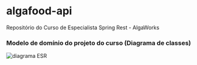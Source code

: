 # algafood-api
Repositório do Curso de Especialista Spring Rest - AlgaWorks

### Modelo de domínio do projeto do curso (Diagrama de classes)

![diagrama ESR](https://github.com/AlynneRaquel/algafood-api/assets/12104165/57f6e7bd-e3e7-45a8-8736-a14e6a593d1f)
